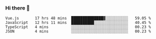 ### Hi there 👋

<!--
**xin-code/Xin-code** is a ✨ _special_ ✨ repository because its `README.md` (this file) appears on your GitHub profile.

Here are some ideas to get you started:
<!--START_SECTION:waka-->
```text
Vue.js       17 hrs 48 mins  ██████████████▓░░░░░░░░░░   59.05 % 
JavaScript   12 hrs 11 mins  ██████████░░░░░░░░░░░░░░░   40.45 % 
TypeScript   4 mins          ░░░░░░░░░░░░░░░░░░░░░░░░░   00.23 % 
JSON         4 mins          ░░░░░░░░░░░░░░░░░░░░░░░░░   00.23 % 
```
<!--END_SECTION:waka-->
